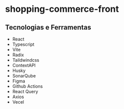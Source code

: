 # shopping-commerce-front

## Tecnologias e Ferramentas

- React
- Typescript
- Vite
- Radix
- Taildwindcss
- ContextAPI
- Husky
- SonarQube
- Figma
- Github Actions
- React Query
- Axios
- Vecel

